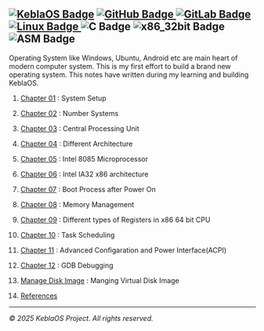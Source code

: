 
[![KeblaOS Badge](https://img.shields.io/badge/Kebla-OS-maker?labelColor=red&color=blue)](https://gitlab.com/baponkar/kebla-os)
[![GitHub Badge](https://img.shields.io/badge/Fork-Me-maker?logo=GitHub&logoColor=Blue&labelColor=white&color=blue)
](https://github.com/baponkar/KeblaOS)
[![GitLab Badge](https://img.shields.io/badge/Fork-Me-maker?logo=GitLab&logoColor=Blue&labelColor=white&color=blue)
](https://gitlab.com/baponkar/KeblaOS)
[![Linux Badge](https://img.shields.io/badge/-Linux-maker?logo=linux&logoColor=black&logoSize=auto&labelColor=white&color=blue)
](https://kernel.com)
![C Badge](https://img.shields.io/badge/C-Language-maker?logo=c&logoColor=black&labelColor=white&color=blue)
![x86_32bit Badge](https://img.shields.io/badge/x86-32bit-maker?logo=intel&labelColor=white&color=blue)
![ASM Badge](https://img.shields.io/badge/ASM-Language-maker?logo=assembly&labelColor=white&color=blue)
--------------------------------------------------------

Operating System like Windows, Ubuntu, Android etc are main heart of modern computer system. This is my first effort to build a brand new operating system.
This notes have written during my learning and building KeblaOS.



1. [Chapter 01](./chap01-system-setup.md) : System Setup

2. [Chapter 02](./chap02-number-system.md) : Number Systems

3. [Chapter 03](./chap03-cpu.md) : Central Processing Unit

4. [Chapter 04](./chap04-architecture.md) : Different Architecture

5. [Chapter 05](./chap05-intel-8085.md) : Intel 8085 Microprocessor 

6. [Chapter 06](./chap06-x86-architecture.md) : Intel IA32 x86 architecture

7. [Chapter 07](./chap07-boot-process.md) : Boot Process after Power On

8. [Chapter 08](./chap08-memory-management.md) : Memory Management

9. [Chapter 09](./chap09-cpu-registers.md) : Different types of Registers in x86 64 bit CPU

10. [Chapter 10](./Chap10-task-scheduling.md) : Task Scheduling

11. [Chapter 11](./chap11-acpi.md) : Advanced Configaration and Power Interface(ACPI)

12. [Chapter 12](./gdb_debugging.md) : GDB Debugging

13. [Manage Disk Image](./disk-image-manage.md) : Manging Virtual Disk Image

100. [References](./Reference.md)
-------------------------------------------------------



*© 2025 KeblaOS Project. All rights reserved.*